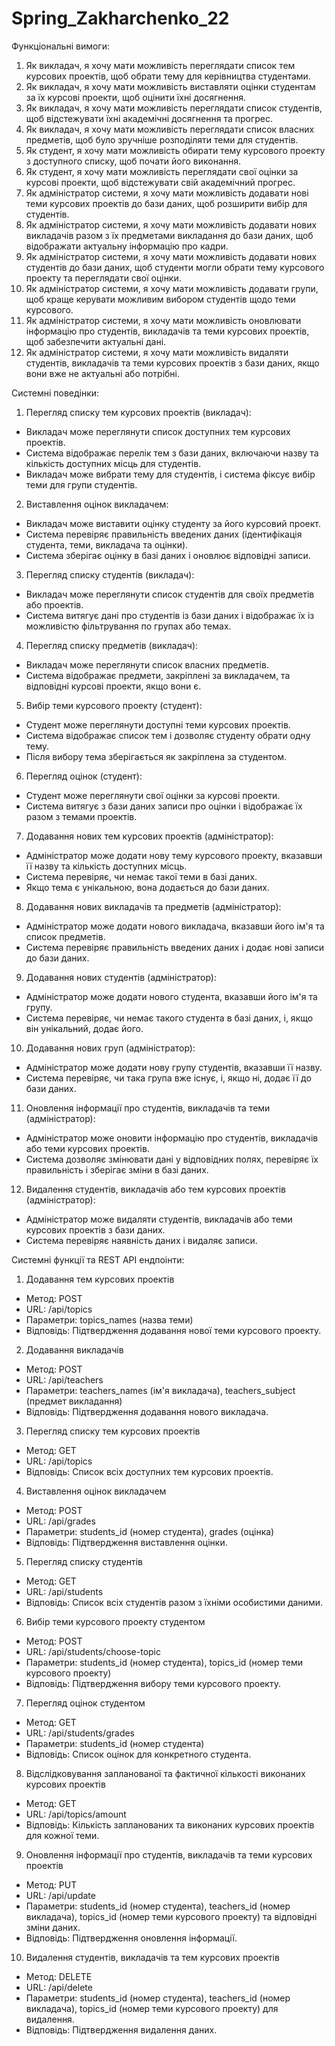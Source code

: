 # Spring_Zakharchenko_22
Функціональні вимоги:

1. Як викладач, я хочу мати можливість переглядати список тем курсових проектів, щоб обрати тему для керівництва студентами.
2. Як викладач, я хочу мати можливість виставляти оцінки студентам за їх курсові проекти, щоб оцінити їхні досягнення.
3. Як викладач, я хочу мати можливість переглядати список студентів, щоб відстежувати їхні академічні досягнення та прогрес.
4. Як викладач, я хочу мати можливість переглядати список власних предметів, щоб було зручніше розподіляти теми для студентів.
5. Як студент, я хочу мати можливість обирати тему курсового проекту з доступного списку, щоб почати його виконання.
6. Як студент, я хочу мати можливість переглядати свої оцінки за курсові проекти, щоб відстежувати свій академічний прогрес.
7. Як адміністратор системи, я хочу мати можливість додавати нові теми курсових проектів до бази даних, щоб розширити вибір для студентів.
8. Як адміністратор системи, я хочу мати можливість додавати нових викладачів разом з їх предметами викладання до бази даних, щоб відображати актуальну інформацію про кадри.
9. Як адміністратор системи, я хочу мати можливість додавати нових студентів до бази даних, щоб студенти могли обрати тему курсового проекту та переглядати свої оцінки.
10. Як адміністратор системи, я хочу мати можливість додавати групи, щоб краще керувати можливим вибором студентів щодо теми курсового.
11. Як адміністратор системи, я хочу мати можливість оновлювати інформацію про студентів, викладачів та теми курсових проектів, щоб забезпечити актуальні дані.
12. Як адміністратор системи, я хочу мати можливість видаляти студентів, викладачів та теми курсових проектів з бази даних, якщо вони вже не актуальні або потрібні.

 Системні поведінки:

1. Перегляд списку тем курсових проектів (викладач):
- Викладач може переглянути список доступних тем курсових проектів.
- Система відображає перелік тем з бази даних, включаючи назву та кількість доступних місць для студентів.
- Викладач може вибрати тему для студентів, і система фіксує вибір теми для групи студентів.

2. Виставлення оцінок викладачем:
- Викладач може виставити оцінку студенту за його курсовий проект.
- Система перевіряє правильність введених даних (ідентифікація студента, теми, викладача та оцінки).
- Система зберігає оцінку в базі даних і оновлює відповідні записи.
  
3. Перегляд списку студентів (викладач):
- Викладач може переглянути список студентів для своїх предметів або проектів.
- Система витягує дані про студентів із бази даних і відображає їх із можливістю фільтрування по групах або темах.

4. Перегляд списку предметів (викладач):
- Викладач може переглянути список власних предметів.
- Система відображає предмети, закріплені за викладачем, та відповідні курсові проекти, якщо вони є.

5. Вибір теми курсового проекту (студент):
- Студент може переглянути доступні теми курсових проектів.
- Система відображає список тем і дозволяє студенту обрати одну тему.
- Після вибору тема зберігається як закріплена за студентом.

6. Перегляд оцінок (студент):
- Студент може переглянути свої оцінки за курсові проекти.
- Система витягує з бази даних записи про оцінки і відображає їх разом з темами проектів.

7. Додавання нових тем курсових проектів (адміністратор):
- Адміністратор може додати нову тему курсового проекту, вказавши її назву та кількість доступних місць.
- Система перевіряє, чи немає такої теми в базі даних.
- Якщо тема є унікальною, вона додається до бази даних.

8. Додавання нових викладачів та предметів (адміністратор):
- Адміністратор може додати нового викладача, вказавши його ім'я та список предметів.
- Система перевіряє правильність введених даних і додає нові записи до бази даних.

9. Додавання нових студентів (адміністратор):
- Адміністратор може додати нового студента, вказавши його ім'я та групу.
- Система перевіряє, чи немає такого студента в базі даних, і, якщо він унікальний, додає його.

10. Додавання нових груп (адміністратор):
- Адміністратор може додати нову групу студентів, вказавши її назву.
- Система перевіряє, чи така група вже існує, і, якщо ні, додає її до бази даних.

11. Оновлення інформації про студентів, викладачів та теми (адміністратор):
- Адміністратор може оновити інформацію про студентів, викладачів або теми курсових проектів.
- Система дозволяє змінювати дані у відповідних полях, перевіряє їх правильність і зберігає зміни в базі даних.

12. Видалення студентів, викладачів або тем курсових проектів (адміністратор):
- Адміністратор може видаляти студентів, викладачів або теми курсових проектів з бази даних.
- Система перевіряє наявність даних і видаляє записи.

Системні функції та REST API ендпоінти:

1. Додавання тем курсових проектів
- Метод: POST
- URL: /api/topics
- Параметри: topics_names (назва теми)
- Відповідь: Підтвердження додавання нової теми курсового проекту.
2. Додавання викладачів
- Метод: POST
- URL: /api/teachers
- Параметри: teachers_names (ім'я викладача), teachers_subject (предмет викладання)
- Відповідь: Підтвердження додавання нового викладача.
3. Перегляд списку тем курсових проектів
- Метод: GET
- URL: /api/topics
- Відповідь: Список всіх доступних тем курсових проектів.
4. Виставлення оцінок викладачем
- Метод: POST
- URL: /api/grades
- Параметри: students_id (номер студента), grades (оцінка)
- Відповідь: Підтвердження виставлення оцінки.
5. Перегляд списку студентів
- Метод: GET
- URL: /api/students
- Відповідь: Список всіх студентів разом з їхніми особистими даними.
6. Вибір теми курсового проекту студентом
- Метод: POST
- URL: /api/students/choose-topic
- Параметри: students_id (номер студента), topics_id (номер теми курсового проекту)
- Відповідь: Підтвердження вибору теми курсового проекту.
7. Перегляд оцінок студентом
- Метод: GET
- URL: /api/students/grades
- Параметри: students_id (номер студента)
- Відповідь: Список оцінок для конкретного студента.
8. Відслідковування запланованої та фактичної кількості виконаних курсових проектів
- Метод: GET
- URL: /api/topics/amount
- Відповідь: Кількість запланованих та виконаних курсових проектів для кожної теми.
9. Оновлення інформації про студентів, викладачів та теми курсових проектів
- Метод: PUT
- URL: /api/update
- Параметри: students_id (номер студента), teachers_id (номер викладача), topics_id (номер теми курсового проекту) та відповідні зміни даних.
- Відповідь: Підтвердження оновлення інформації.
10. Видалення студентів, викладачів та тем курсових проектів
- Метод: DELETE
- URL: /api/delete
- Параметри: students_id (номер студента), teachers_id (номер викладача), topics_id (номер теми курсового проекту) для видалення.
- Відповідь: Підтвердження видалення даних.
